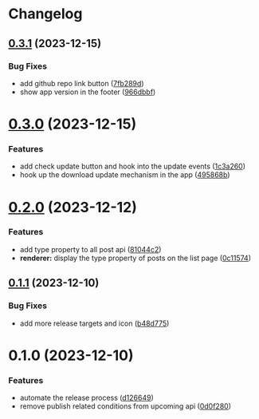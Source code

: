 # Changelog

## [0.3.1](https://github.com/argusherd/auto-baha-post/compare/v0.3.0...v0.3.1) (2023-12-15)


### Bug Fixes

* add github repo link button ([7fb289d](https://github.com/argusherd/auto-baha-post/commit/7fb289d18f810c826912c9c7258e1b2015185c56))
* show app version in the footer ([966dbbf](https://github.com/argusherd/auto-baha-post/commit/966dbbfb2ffda6776c484c28554cc98e25bab214))

# [0.3.0](https://github.com/argusherd/auto-baha-post/compare/v0.2.0...v0.3.0) (2023-12-15)


### Features

* add check update button and hook into the update events ([1c3a260](https://github.com/argusherd/auto-baha-post/commit/1c3a260b9813b50e6150c9e8d1d39abcd529a3d4))
* hook up the download update mechanism in the app ([495868b](https://github.com/argusherd/auto-baha-post/commit/495868bbc215a7c89627019ef27b8b3e4d453d63))

# [0.2.0](https://github.com/argusherd/auto-baha-post/compare/v0.1.1...v0.2.0) (2023-12-12)


### Features

* add type property to all post api ([81044c2](https://github.com/argusherd/auto-baha-post/commit/81044c2884ff624542869564d1c7f18ccb402480))
* **renderer:** display the type property of posts on the list page ([0c11574](https://github.com/argusherd/auto-baha-post/commit/0c11574cf426ae54ac4765fdf02e53992f1d4673))

## [0.1.1](https://github.com/argusherd/auto-baha-post/compare/v0.1.0...v0.1.1) (2023-12-10)


### Bug Fixes

* add more release targets and icon ([b48d775](https://github.com/argusherd/auto-baha-post/commit/b48d775836fe1d46fe160130684177547ff0e1fe))

# 0.1.0 (2023-12-10)


### Features

* automate the release process ([d126649](https://github.com/argusherd/auto-baha-post/commit/d12664984d8c7e0094ec833ececdc02c7b35ed43))
* remove publish related conditions from upcoming api ([0d0f280](https://github.com/argusherd/auto-baha-post/commit/0d0f280556502ed67b2d7f3e8afa1f5b9ceef7ad))
